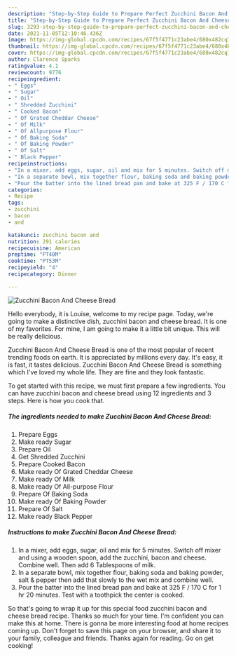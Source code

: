 ```yaml
---
description: "Step-by-Step Guide to Prepare Perfect Zucchini Bacon And Cheese Bread"
title: "Step-by-Step Guide to Prepare Perfect Zucchini Bacon And Cheese Bread"
slug: 3293-step-by-step-guide-to-prepare-perfect-zucchini-bacon-and-cheese-bread
date: 2021-11-05T12:10:46.436Z
image: https://img-global.cpcdn.com/recipes/67f5f4771c23abe4/680x482cq70/zucchini-bacon-and-cheese-bread-recipe-main-photo.jpg
thumbnail: https://img-global.cpcdn.com/recipes/67f5f4771c23abe4/680x482cq70/zucchini-bacon-and-cheese-bread-recipe-main-photo.jpg
cover: https://img-global.cpcdn.com/recipes/67f5f4771c23abe4/680x482cq70/zucchini-bacon-and-cheese-bread-recipe-main-photo.jpg
author: Clarence Sparks
ratingvalue: 4.1
reviewcount: 9776
recipeingredient:
- " Eggs"
- " Sugar"
- " Oil"
- " Shredded Zucchini"
- " Cooked Bacon"
- " Of Grated Cheddar Cheese"
- " Of Milk"
- " Of Allpurpose Flour"
- " Of Baking Soda"
- " Of Baking Powder"
- " Of Salt"
- " Black Pepper"
recipeinstructions:
- "In a mixer, add eggs, sugar, oil and mix for 5 minutes. Switch off mixer and using a wooden spoon, add the zucchini, bacon and cheese. Combine well. Then add 6 Tablespoons of milk."
- "In a separate bowl, mix together flour, baking soda and baking powder, salt &amp; pepper then add that slowly to the wet mix and combine well."
- "Pour the batter into the lined bread pan and bake at 325 F / 170 C for 1 hr 20 minutes. Test with a toothpick the center is cooked."
categories:
- Recipe
tags:
- zucchini
- bacon
- and

katakunci: zucchini bacon and 
nutrition: 291 calories
recipecuisine: American
preptime: "PT40M"
cooktime: "PT53M"
recipeyield: "4"
recipecategory: Dinner

---
```



![Zucchini Bacon And Cheese Bread](https://img-global.cpcdn.com/recipes/67f5f4771c23abe4/680x482cq70/zucchini-bacon-and-cheese-bread-recipe-main-photo.jpg)

Hello everybody, it is Louise, welcome to my recipe page. Today, we're going to make a distinctive dish, zucchini bacon and cheese bread. It is one of my favorites. For mine, I am going to make it a little bit unique. This will be really delicious.

Zucchini Bacon And Cheese Bread is one of the most popular of recent trending foods on earth. It is appreciated by millions every day. It's easy, it is fast, it tastes delicious. Zucchini Bacon And Cheese Bread is something which I've loved my whole life. They are fine and they look fantastic.




To get started with this recipe, we must first prepare a few ingredients. You can have zucchini bacon and cheese bread using 12 ingredients and 3 steps. Here is how you cook that.

<!--inarticleads1-->

##### The ingredients needed to make Zucchini Bacon And Cheese Bread:

1. Prepare  Eggs
1. Make ready  Sugar
1. Prepare  Oil
1. Get  Shredded Zucchini
1. Prepare  Cooked Bacon
1. Make ready  Of Grated Cheddar Cheese
1. Make ready  Of Milk
1. Make ready  Of All-purpose Flour
1. Prepare  Of Baking Soda
1. Make ready  Of Baking Powder
1. Prepare  Of Salt
1. Make ready  Black Pepper




<!--inarticleads2-->

##### Instructions to make Zucchini Bacon And Cheese Bread:

1. In a mixer, add eggs, sugar, oil and mix for 5 minutes. Switch off mixer and using a wooden spoon, add the zucchini, bacon and cheese. Combine well. Then add 6 Tablespoons of milk.
1. In a separate bowl, mix together flour, baking soda and baking powder, salt &amp; pepper then add that slowly to the wet mix and combine well.
1. Pour the batter into the lined bread pan and bake at 325 F / 170 C for 1 hr 20 minutes. Test with a toothpick the center is cooked.




So that's going to wrap it up for this special food zucchini bacon and cheese bread recipe. Thanks so much for your time. I'm confident you can make this at home. There is gonna be more interesting food at home recipes coming up. Don't forget to save this page on your browser, and share it to your family, colleague and friends. Thanks again for reading. Go on get cooking!

